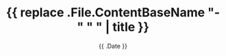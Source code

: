 ---
title: '{{ replace .File.ContentBaseName "-" " " | title }}'
date: '{{ .Date }}'
weight:
draft: false
description: ""
---